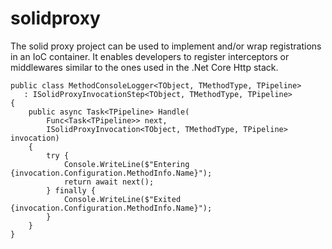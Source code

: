 # solidproxy
The solid proxy project can be used to implement and/or wrap registrations in an IoC container. It enables developers to register interceptors or middlewares similar to the ones used in the .Net Core Http stack. 

    public class MethodConsoleLogger<TObject, TMethodType, TPipeline> 
       : ISolidProxyInvocationStep<TObject, TMethodType, TPipeline>
    {
        public async Task<TPipeline> Handle(
            Func<Task<TPipeline>> next, 
            ISolidProxyInvocation<TObject, TMethodType, TPipeline> invocation)
        {
            try {
                Console.WriteLine($"Entering {invocation.Configuration.MethodInfo.Name}");
                return await next();
            } finally {
                Console.WriteLine($"Exited {invocation.Configuration.MethodInfo.Name}");            
            }
        }
    }
 
